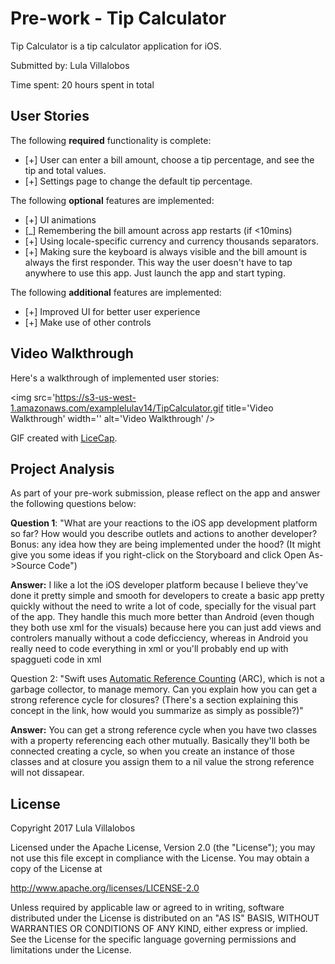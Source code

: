 # Pre-work - Tip Calculator

Tip Calculator is a tip calculator application for iOS.

Submitted by: Lula Villalobos

Time spent: 20 hours spent in total

## User Stories

The following **required** functionality is complete:

* [+] User can enter a bill amount, choose a tip percentage, and see the tip and total values.
* [+] Settings page to change the default tip percentage.

The following **optional** features are implemented:
* [+] UI animations
* [_] Remembering the bill amount across app restarts (if <10mins)
* [+] Using locale-specific currency and currency thousands separators.
* [+] Making sure the keyboard is always visible and the bill amount is always the first responder. This way the user doesn't have to tap anywhere to use this app. Just launch the app and start typing.

The following **additional** features are implemented:

- [+] Improved UI for better user experience
- [+] Make use of other controls


## Video Walkthrough 

Here's a walkthrough of implemented user stories:

<img src='https://s3-us-west-1.amazonaws.com/examplelulav14/TipCalculator.gif title='Video Walkthrough' width='' alt='Video Walkthrough' />

GIF created with [LiceCap](http://www.cockos.com/licecap/).

## Project Analysis

As part of your pre-work submission, please reflect on the app and answer the following questions below:

**Question 1**: "What are your reactions to the iOS app development platform so far? How would you describe outlets and actions to another developer? Bonus: any idea how they are being implemented under the hood? (It might give you some ideas if you right-click on the Storyboard and click Open As->Source Code")

**Answer:** I like a lot the iOS developer platform because I believe they've done it pretty simple and smooth for developers to create a basic app pretty quickly without the need to write a lot of code, specially for the visual part of the app. They handle this much more better than Android (even though they both use xml for the visuals) because here you can just add views and controlers manually without a code deficciency, whereas in Android you really need to code everything in xml or you'll probably end up with spaggueti code in xml 

Question 2: "Swift uses [Automatic Reference Counting](https://developer.apple.com/library/content/documentation/Swift/Conceptual/Swift_Programming_Language/AutomaticReferenceCounting.html#//apple_ref/doc/uid/TP40014097-CH20-ID49) (ARC), which is not a garbage collector, to manage memory. Can you explain how you can get a strong reference cycle for closures? (There's a section explaining this concept in the link, how would you summarize as simply as possible?)"

**Answer:** You can get a strong reference cycle when you have two classes with a property referencing each other mutually. Basically they'll both be connected creating a cycle, so when you create an instance of those classes and at closure you assign them to a nil value the strong reference will not dissapear.   


## License

Copyright 2017 Lula Villalobos

Licensed under the Apache License, Version 2.0 (the "License");
you may not use this file except in compliance with the License.
You may obtain a copy of the License at

http://www.apache.org/licenses/LICENSE-2.0

Unless required by applicable law or agreed to in writing, software
distributed under the License is distributed on an "AS IS" BASIS,
WITHOUT WARRANTIES OR CONDITIONS OF ANY KIND, either express or implied.
See the License for the specific language governing permissions and
limitations under the License.
